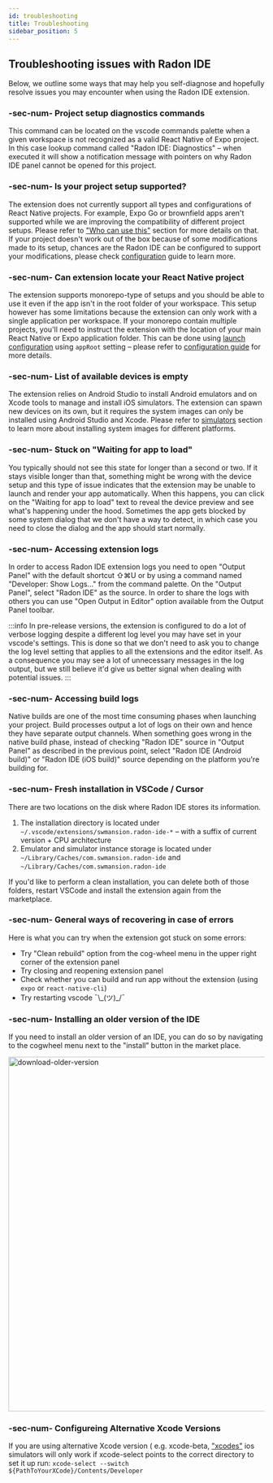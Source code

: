```yaml
---
id: troubleshooting
title: Troubleshooting
sidebar_position: 5
---
```


## Troubleshooting issues with Radon IDE

Below, we outline some ways that may help you self-diagnose and hopefully resolve issues you may encounter when using the Radon IDE extension.

### -sec-num- Project setup diagnostics commands

This command can be located on the vscode commands palette when a given workspace is not recognized as a valid React Native of Expo project.
In this case lookup command called "Radon IDE: Diagnostics" – when executed it will show a notification message with pointers on why Radon IDE panel cannot be opened for this project.

### -sec-num- Is your project setup supported?

The extension does not currently support all types and configurations of React Native projects.
For example, Expo Go or brownfield apps aren't supported while we are improving the compatibility of different project setups.
Please refer to ["Who can use this"](/docs/getting-started/overview) section for more details on that.
If your project doesn't work out of the box because of some modifications made to its setup, chances are the Radon IDE can be configured to support your modifications, please check [configuration](/docs/getting-started/launching) guide to learn more.

### -sec-num- Can extension locate your React Native project

The extension supports monorepo-type of setups and you should be able to use it even if the app isn't in the root folder of your workspace.
This setup however has some limitations because the extension can only work with a single application per workspace.
If your monorepo contain multiple projects, you'll need to instruct the extension with the location of your main React Native or Expo application folder.
This can be done using [launch configuration](/docs/getting-started/launching) using `appRoot` setting – please refer to [configuration guide](/docs/getting-started/launching) for more details.

### -sec-num- List of available devices is empty

The extension relies on Android Studio to install Android emulators and on Xcode tools to manage and install iOS simulators.
The extension can spawn new devices on its own, but it requires the system images can only be installed using Android Studio and Xcode.
Please refer to [simulators](/docs/guides/simulators) section to learn more about installing system images for different platforms.

### -sec-num- Stuck on "Waiting for app to load"

You typically should not see this state for longer than a second or two.
If it stays visible longer than that, something might be wrong with the device setup and this type of issue indicates that the extension may be unable to launch and render your app automatically.
When this happens, you can click on the "Waiting for app to load" text to reveal the device preview and see what's happening under the hood.
Sometimes the app gets blocked by some system dialog that we don't have a way to detect, in which case you need to close the dialog and the app should start normally.

### -sec-num- Accessing extension logs

In order to access Radon IDE extension logs you need to open "Output Panel" with the default shortcut ⇧⌘U or by using a command named "Developer: Show Logs..." from the command palette.
On the "Output Panel", select "Radon IDE" as the source.
In order to share the logs with others you can use "Open Output in Editor" option available from the Output Panel toolbar.

:::info
In pre-release versions, the extension is configured to do a lot of verbose logging despite a different log level you may have set in your vscode's settings.
This is done so that we don't need to ask you to change the log level setting that applies to all the extensions and the editor itself.
As a consequence you may see a lot of unnecessary messages in the log output, but we still believe it'd give us better signal when dealing with potential issues.
:::

### -sec-num- Accessing build logs

Native builds are one of the most time consuming phases when launching your project.
Build processes output a lot of logs on their own and hence they have separate output channels.
When something goes wrong in the native build phase, instead of checking "Radon IDE" source in "Output Panel" as described in the previous point, select "Radon IDE (Android build)" or "Radon IDE (iOS build)" source depending on the platform you're building for.

### -sec-num- Fresh installation in VSCode / Cursor

There are two locations on the disk where Radon IDE stores its information.

1. The installation directory is located under `~/.vscode/extensions/swmansion.radon-ide-*` – with a suffix of current version + CPU architecture
2. Emulator and simulator instance storage is located under `~/Library/Caches/com.swmansion.radon-ide` and `~/Library/Caches/com.swmansion.radon-ide`

If you'd like to perform a clean installation, you can delete both of those folders, restart VSCode and install the extension again from the marketplace.

### -sec-num- General ways of recovering in case of errors

Here is what you can try when the extension got stuck on some errors:

- Try "Clean rebuild" option from the cog-wheel menu in the upper right corner of the extension panel
- Try closing and reopening extension panel
- Check whether you can build and run app without the extension (using `expo` or `react-native-cli`)
- Try restarting vscode ¯\\\_(ツ)\_/¯

### -sec-num- Installing an older version of the IDE

If you need to install an older version of an IDE, you can do so by navigating to the cogwheel menu next to the "install" button in the market place.

<img width="698" alt="download-older-version" src="/img/docs/marketplace_install_older_version.png"/>

### -sec-num- Configureing Alternative Xcode Versions

If you are using alternative Xcode version ( e.g. xcode-beta, ["xcodes"](https://www.xcodes.app/) ios simulators will only work if xcode-select points to the correct directory to set it up run: `xcode-select --switch ${PathToYourXCode}/Contents/Developer`
